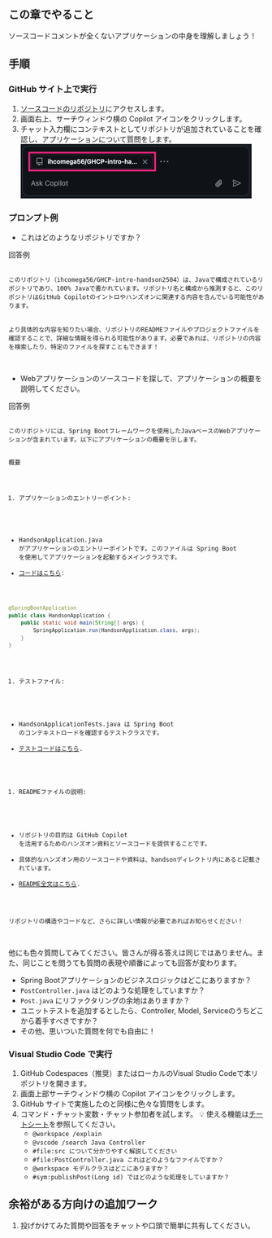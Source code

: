 ## この章でやること

ソースコードコメントが全くないアプリケーションの中身を理解しましょう！

## 手順

### GitHub サイト上で実行

1. [ソースコードのリポジトリ](https://github.com/ihcomega56/GHCP-intro-handson-spring-boot-api-2507)にアクセスします。
1. 画面右上、サーチウィンドウ横の Copilot アイコンをクリックします。
1. チャット入力欄にコンテキストとしてリポジトリが追加されていることを確認し、アプリケーションについて質問をします。
    ![copilot-attatchment](images/1-copilot-attatchment.png)

### プロンプト例

- これはどのようなリポジトリですか？

<summary>回答例</summary>
<pre>
<code>
このリポジトリ（ihcomega56/GHCP-intro-handson2504）は、Javaで構成されているリポジトリであり、100% Javaで書かれています。リポジトリ名と構成から推測すると、このリポジトリはGitHub Copilotのイントロやハンズオンに関連する内容を含んでいる可能性があります。

より具体的な内容を知りたい場合、リポジトリのREADMEファイルやプロジェクトファイルを確認することで、詳細な情報を得られる可能性があります。必要であれば、リポジトリの内容を検索したり、特定のファイルを探すこともできます！
</code>
</pre>
</details>

- Webアプリケーションのソースコードを探して、アプリケーションの概要を説明してください。

<summary>回答例</summary>
<pre>
<code>
このリポジトリには、Spring Bootフレームワークを使用したJavaベースのWebアプリケーションが含まれています。以下にアプリケーションの概要を示します。

概要

1. アプリケーションのエントリーポイント:

- HandsonApplication.java がアプリケーションのエントリーポイントです。このファイルは Spring Boot を使用してアプリケーションを起動するメインクラスです。
- [コードはこちら](https://github.com/ihcomega56/GHCP-intro-handson2504/blob/6867eb16be9db5605a877b300be74859e1d847d2/handson/src/main/java/com/example/handson/HandsonApplication.java):
```java
@SpringBootApplication
public class HandsonApplication {
    public static void main(String[] args) {
        SpringApplication.run(HandsonApplication.class, args);
    }
}
```

1. テストファイル:

- HandsonApplicationTests.java は Spring Boot のコンテキストロードを確認するテストクラスです。
- [テストコードはこちら](https://github.com/ihcomega56/GHCP-intro-handson2504/blob/6867eb16be9db5605a877b300be74859e1d847d2/handson/src/test/java/com/example/handson/HandsonApplicationTests.java).

1. READMEファイルの説明:

- リポジトリの目的は GitHub Copilot を活用するためのハンズオン資料とソースコードを提供することです。
- 具体的なハンズオン用のソースコードや資料は、handsonディレクトリ内にあると記載されています。
- [README全文はこちら](https://github.com/ihcomega56/GHCP-intro-handson2504/blob/6867eb16be9db5605a877b300be74859e1d847d2/README.md).

リポジトリの構造やコードなど、さらに詳しい情報が必要であればお知らせください！
</code>
</pre>
</details>

他にも色々質問してみてください。皆さんが得る答えは同じではありません。また、同じことを問うても質問の表現や順番によっても回答が変わります。

- Spring Bootアプリケーションのビジネスロジックはどこにありますか？
- `PostController.java` はどのような処理をしていますか？
- `Post.java` にリファクタリングの余地はありますか？
- ユニットテストを追加するとしたら、Controller, Model, Serviceのうちどこから着手すべきですか？
- その他、思いついた質問を何でも自由に！

### Visual Studio Code で実行

1. GitHub Codespaces（推奨）またはローカルのVisual Studio Codeで本リポジトリを開きます。
1. 画面上部サーチウィンドウ横の Copilot アイコンをクリックします。
1. GitHub サイトで実施したのと同様に色々な質問をします。
1. コマンド・チャット変数・チャット参加者を試します。 :bulb: 使える機能は[チートシート](https://code.visualstudio.com/docs/copilot/reference/copilot-vscode-features)を参照してください。
    - `@workspace /explain`
    - `@vscode /search Java Controller`
    - `#file:src について分かりやすく解説してください`
    - `#file:PostController.java これはどのようなファイルですか？`
    - `@workspace モデルクラスはどこにありますか？`
    - `#sym:publishPost(Long id) ではどのような処理をしていますか？`

## 余裕がある方向けの追加ワーク

1. 投げかけてみた質問や回答をチャットや口頭で簡単に共有してください。